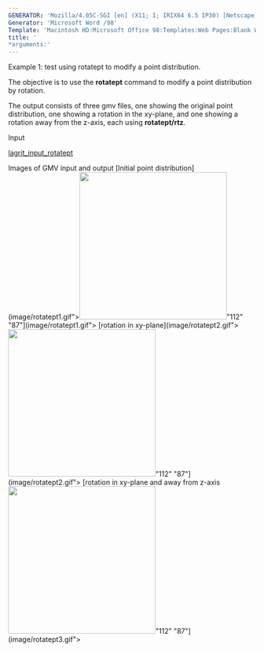 ```yaml
---
GENERATOR: 'Mozilla/4.05C-SGI [en] (X11; I; IRIX64 6.5 IP30) [Netscape]'
Generator: 'Microsoft Word /98'
Template: 'Macintosh HD:Microsoft Office 98:Templates:Web Pages:Blank Web Page'
title: '
*arguments:'
---
```


Example 1: test using rotatept to modify a point distribution.

 The objective is to use the **rotatept** command to modify a point
 distribution by rotation.

 The output consists of three gmv files, one showing the original point
 distribution, one showing a rotation in the xy-plane, and one showing
 a rotation away from the z-axis, each using **rotatept/rtz**.

Input

 [lagrit\_input\_rotatept](../lagrit_input_rotatept)

Images of GMV input and output
[Initial point
distribution](image/rotatept1.gif"><img height="300" width="300" src="https://lanl.github.io/LaGriT/assets/images/rotatept1_tn.gif">"112"
"87"](image/rotatept1.gif">
[rotation in
xy-plane](image/rotatept2.gif"><img height="300" width="300" src="https://lanl.github.io/LaGriT/assets/images/rotatept2_tn.gif">"112"
"87"](image/rotatept2.gif">
[rotation in xy-plane and away from
z-axis<img height="300" width="300" src="https://lanl.github.io/LaGriT/assets/images/rotatept3_tn.gif">"112"
"87"](image/rotatept3.gif">
